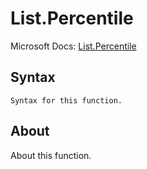 ---
---

# List.Percentile

Microsoft Docs: [List.Percentile](https://docs.microsoft.com/en-us/powerquery-m/list-percentile)

## Syntax

```powerquery-m
Syntax for this function.
```

## About

About this function.

